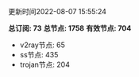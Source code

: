 更新时间2022-08-07 15:55:24

**总订阅: 73**
**总节点: 1758**
**有效节点: 704**
- v2ray节点: 65
- ss节点: 435
- trojan节点: 204
